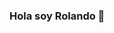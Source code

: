 ### Hola soy Rolando 👋

<!--
**rolandoaamejia/rolandoaamejia** is a ✨ _special_ ✨ repository because its `README.md` (this file) appears on your GitHub profile.

Here are some ideas to get you started:

- 🔭 I’m currently working on Developer ...
- 🌱 I’m currently learning Angular, React...
- 👯 I’m looking to collaborate on Mobile projects that help change the world...
- 💬 Ask me about ...
- 📫 How to reach me: rolandoaguilarmejia@gmail.com...
-->
